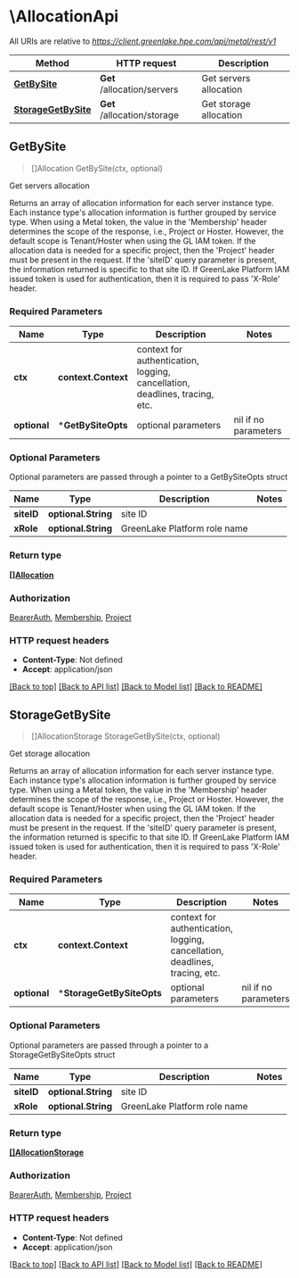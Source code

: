 # \AllocationApi

All URIs are relative to *https://client.greenlake.hpe.com/api/metal/rest/v1*

Method | HTTP request | Description
------------- | ------------- | -------------
[**GetBySite**](AllocationApi.md#GetBySite) | **Get** /allocation/servers | Get servers allocation
[**StorageGetBySite**](AllocationApi.md#StorageGetBySite) | **Get** /allocation/storage | Get storage allocation



## GetBySite

> []Allocation GetBySite(ctx, optional)

Get servers allocation

Returns an array of allocation information for each server instance type. Each instance type's allocation information is further grouped by service type. When using a Metal token, the value in the 'Membership' header determines the scope of the response, i.e., Project or Hoster. However, the default scope is Tenant/Hoster when using the GL IAM token.  If the allocation data is needed for a specific project, then the 'Project' header must be present in the request. If the 'siteID' query parameter is present, the information returned is specific to that site ID. If GreenLake Platform IAM issued token is used for authentication, then it is required to pass  'X-Role' header. 

### Required Parameters


Name | Type | Description  | Notes
------------- | ------------- | ------------- | -------------
**ctx** | **context.Context** | context for authentication, logging, cancellation, deadlines, tracing, etc.
 **optional** | ***GetBySiteOpts** | optional parameters | nil if no parameters

### Optional Parameters

Optional parameters are passed through a pointer to a GetBySiteOpts struct


Name | Type | Description  | Notes
------------- | ------------- | ------------- | -------------
 **siteID** | **optional.String**| site ID | 
 **xRole** | **optional.String**| GreenLake Platform role name | 

### Return type

[**[]Allocation**](Allocation.md)

### Authorization

[BearerAuth](../README.md#BearerAuth), [Membership](../README.md#Membership), [Project](../README.md#Project)

### HTTP request headers

- **Content-Type**: Not defined
- **Accept**: application/json

[[Back to top]](#) [[Back to API list]](../README.md#documentation-for-api-endpoints)
[[Back to Model list]](../README.md#documentation-for-models)
[[Back to README]](../README.md)


## StorageGetBySite

> []AllocationStorage StorageGetBySite(ctx, optional)

Get storage allocation

Returns an array of allocation information for each server instance type. Each instance type's allocation information is further grouped by service type. When using a Metal token, the value in the 'Membership' header determines the scope of the response, i.e., Project or Hoster. However, the default scope is Tenant/Hoster when using the GL IAM token.  If the allocation data is needed for a specific project, then the 'Project' header must be present in the request. If the 'siteID' query parameter is present, the information returned is specific to that site ID. If GreenLake Platform IAM issued token is used for authentication, then it is required to pass  'X-Role' header. 

### Required Parameters


Name | Type | Description  | Notes
------------- | ------------- | ------------- | -------------
**ctx** | **context.Context** | context for authentication, logging, cancellation, deadlines, tracing, etc.
 **optional** | ***StorageGetBySiteOpts** | optional parameters | nil if no parameters

### Optional Parameters

Optional parameters are passed through a pointer to a StorageGetBySiteOpts struct


Name | Type | Description  | Notes
------------- | ------------- | ------------- | -------------
 **siteID** | **optional.String**| site ID | 
 **xRole** | **optional.String**| GreenLake Platform role name | 

### Return type

[**[]AllocationStorage**](AllocationStorage.md)

### Authorization

[BearerAuth](../README.md#BearerAuth), [Membership](../README.md#Membership), [Project](../README.md#Project)

### HTTP request headers

- **Content-Type**: Not defined
- **Accept**: application/json

[[Back to top]](#) [[Back to API list]](../README.md#documentation-for-api-endpoints)
[[Back to Model list]](../README.md#documentation-for-models)
[[Back to README]](../README.md)

